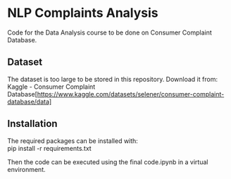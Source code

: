 # NLP Complaints Analysis
Code for the Data Analysis course to be done on Consumer Complaint Database.  

## Dataset
The dataset is too large to be stored in this repository.
Download it from: Kaggle - Consumer Complaint Database[https://www.kaggle.com/datasets/selener/consumer-complaint-database/data]

## Installation  

The required packages can be installed with:  
pip install -r requirements.txt 

Then the code can be executed using the final code.ipynb in a virtual environment.


